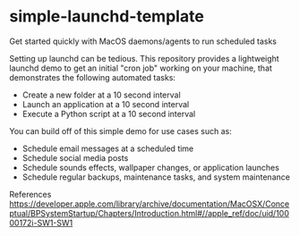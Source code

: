 # simple-launchd-template
Get started quickly with MacOS daemons/agents to run scheduled tasks

Setting up launchd can be tedious. This repository provides a lightweight launchd demo to get an initial "cron job" working on your machine, that demonstrates the following automated tasks:
- Create a new folder at a 10 second interval
- Launch an application at a 10 second interval
- Execute a Python script at a 10 second interval


You can build off of this simple demo for use cases such as:
- Schedule email messages at a scheduled time 
- Schedule social media posts
- Schedule sounds effects, wallpaper changes, or application launches
- Schedule regular backups, maintenance tasks, and system maintenance

References
https://developer.apple.com/library/archive/documentation/MacOSX/Conceptual/BPSystemStartup/Chapters/Introduction.html#//apple_ref/doc/uid/10000172i-SW1-SW1

